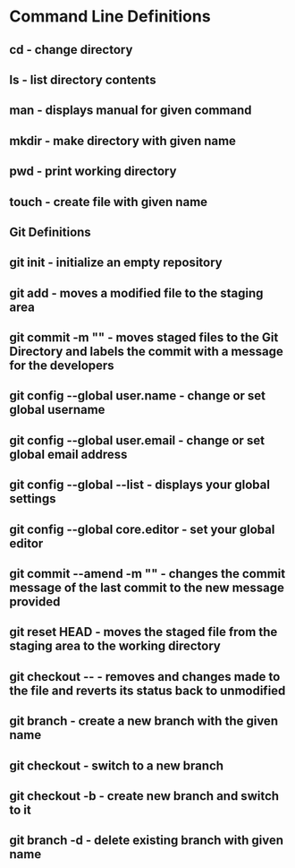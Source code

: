 # Command Line Definitions

## cd - change directory

## ls - list directory contents

## man <command> - displays manual for given command

## mkdir <foldername> - make directory with given name

## pwd - print working directory

## touch <filename> - create file with given name

## Git Definitions

## git init - initialize an empty repository

## git add <filename> - moves a modified file to the staging area

## git commit -m "<message>" - moves staged files to the Git Directory and labels the commit with a message for the developers

## git config --global user.name - change or set global username

## git config --global user.email - change or set global email address

## git config --global --list - displays your global settings

## git config --global core.editor <editor of choice> - set your global editor

## git commit --amend -m "<message>" - changes the commit message of the last commit to the new message provided

## git reset HEAD <filename> - moves the staged file from the staging area to the working directory

## git checkout -- <filename> - removes and changes made to the file and reverts its status back to unmodified

## git branch <branchname> - create a new branch with the given name

## git checkout <branchname> - switch to a new branch

## git checkout -b <branchname> - create new branch and switch to it

## git branch -d <branchname> - delete existing branch with given name
